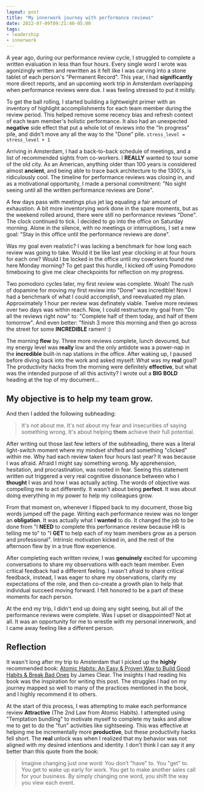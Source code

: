 ```yaml
---
layout: post
title: "My innerwork journey with performance reviews"
date: 2022-07-09T09:21:40-05:00
tags:
- leadership
- innerwork
---
```


A year ago, during our performance review cycle, I struggled to complete a written evaluation in less than four hours.  Every single word I wrote was agonizingly written and rewritten as it felt like I was carving into a stone tablet of each person's "Permanent Record".  This year, I had __significantly__ more direct reports, and an upcoming work trip in Amsterdam overlapping when performance reviews were due.  I was feeling stressed to put it mildly.  

To get the ball rolling, I started building a lightweight primer with an inventory of highlight accomplishments for each team member during the review period.  This helped remove some recency bias and refresh context of each team member's holistic performance. It also had an unexpected __negative__ side effect that put a whole lot of reviews into the "In progress" pile, and didn't move any all the way to the "Done" pile.
`stress_level = stress_level + 1`

Arriving in Amsterdam, I had a back-to-back schedule of meetings, and a list of recommended sights from co-workers. I __REALLY__ wanted to tour some of the old city.  As an American, anything older than 100 years is considered almost __ancient__, and being able to trace back architecture to the 1300's, is ridiculously cool.  The timeline for performance reviews was closing in, and as a motivational opportunity, I made a personal commitment: "No sight seeing until all the written performance reviews are Done".

A few days pass with meetings plus jet lag equaling a fair amount of exhaustion.  A bit more inventorying work done in the spare moments, but as the weekend rolled around, there were still no performance reviews "Done".  The clock continued to tick.  I decided to go into the office on Saturday morning.  Alone in the silence, with no meetings or interruptions, I set a new goal: "Stay in this office until the performance reviews are done".  

Was my goal even realistic?  I was lacking a benchmark for how long each review was going to take.  Would it be like last year clocking in at four hours for each one?  Would I be locked in the office until my coworkers found me here Monday morning?  To get past this hurdle, I kicked off using Pomodoro timeboxing to give me clear checkpoints for reflection on my progress.  

Two pomodoro cycles later, my first review was complete.  Woah!  The rush of dopamine for moving my first review into "Done" was incredible!  Now I had a benchmark of what I could accomplish, and reevaluated my plan.  Approximately 1 hour per review was definately viable.  Twelve more reviews over two days was within reach.  Now, I could restructure my goal from "Do all the reviews right now" to: "Complete half of them today, and half of them tomorrow".  And even better: "finish 3 more this morning and then go across the street for some __INCREDIBLE__ ramen!  :)

The morning __flew__ by.  Three more reviews complete, lunch devoured, but my energy level was __really__ low and the only antidote was a power-nap in the **incredible** built-in nap stations in the office.  After waking up, I paused before diving back into the work and asked myself: What was my __real__ goal?  The productivity hacks from the morning were definitely __effective__, but what was the intended purpose of all this activity?  I wrote out a **BIG BOLD** heading at the top of my document... 

## My objective is to help my team __grow__.

And then I added the following subheading: 

> It's not about me.  It's not about my fear and insecurities of saying something wrong.  It's about helping __them__ achieve their full potential.

After writing out those last few letters of the subheading, there was a literal light-switch moment where my mindset shifted and something "clicked" within me.  Why had each review taken four hours last year?  It was because I was afraid.  Afraid I might say something wrong.  My apprehension, hesitation, and procrastination, was rooted in fear.  Seeing this statement written out triggered a very real cognitive dissonance between who I __thought__ I was and how I was actually acting.  The words of objective was compelling me to act differently.  It wasn't about being __perfect__.  It was about doing everything in my power to help my colleagues grow.

From that moment on, whenever I flipped back to my document, those big words jumped off the page.  Writing each performance review was no longer an __obligation__.  It was actually what I __wanted__ to do.  It changed the job to be done from "I __NEED__ to complete this performance review because HR is telling me to" to "I __GET__ to help each of my team members grow as a person and professional".  Intrinsic motivation kicked in, and the rest of the afternoon flew by in a true flow experience.  

After completing each written review, I was __genuinely__ excited for upcoming conversations to share my observations with each team member.  Even critical feedback had a different feeling.  I wasn't afraid to share critical feedback, instead, I was eager to share my observations, clarify my expectations of the role, and then co-create a growth plan to help that individual succeed moving forward.  I felt honored to be a part of these moments for each person.

At the end my trip, I didn't end up doing any sight seeing, but all of the performance reviews were complete.  Was I upset or disappointed?  Not at all.  It was an opportunity for me to wrestle with my personal innerwork, and I came away feeling like a different person.

## Reflection
It wasn't long after my trip to Amsterdam that I picked up the __highly__ recommended book: [Atomic Habits: An Easy & Proven Way to Build Good Habits & Break Bad Ones](https://www.amazon.com/Atomic-Habits-Proven-Build-Break-ebook/dp/B07D23CFGR/ref=sr_1_1?keywords=atomic+habits&qid=1657545907&sr=8-1) by James Clear.  The insights I had reading his book was the inspiration for writing this post.  The struggles I had on my journey mapped so well to many of the practices mentioned in the book, and I highly recommend it to others.

At the start of this process, I was attempting to make each performance review **Attractive** (The 2nd Law from Atomic Habits).  I attempted using "Temptation bundling" to motivate myself to complete my tasks and allow me to get to do the "fun" activities like sightseeing.  This was effective at helping me be incrementally more __productive__, but these productivity hacks fell short.  The __real__ unlock was when I realized that my behavior was not aligned with my desired intentions and identity.  I don't think I can say it any better than this quote from the book:

> Imagine changing just one word: You don’t "have" to. You "get" to. You get to wake up early for work. You get to make another sales call for your business. By simply changing one word, you shift the way you view each event.


